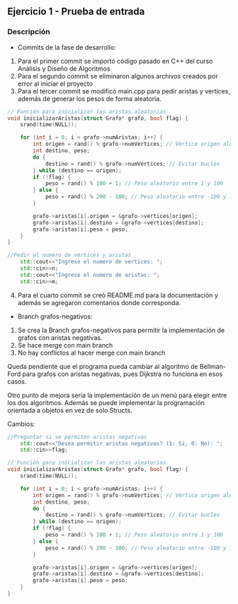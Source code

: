 ## Ejercicio 1 - Prueba de entrada

### Descripción
- Commits de la fase de desarrollo:
1. Para el primer commit se importó código pasado en C++ del curso Análisis y Diseño de Algoritmos
2. Para el segundo commit se eliminaron algunos archivos creados por error al iniciar el proyecto
3. Para el tercer commit se modificó main.cpp para pedir aristas y vertices, además de generar los pesos de forma aleatoria.
````cpp
// Función para inicializar las aristas aleatorias
void inicializarAristas(struct Grafo* grafo, bool flag) {
    srand(time(NULL));

    for (int i = 0; i < grafo->numAristas; i++) {
        int origen = rand() % grafo->numVertices; // Vértice origen aleatorio
        int destino, peso;
        do {
            destino = rand() % grafo->numVertices; // Evitar bucles
        } while (destino == origen);
        if (!flag) {
            peso = rand() % 100 + 1; // Peso aleatorio entre 1 y 100
        } else {
            peso = rand() % 200 - 100; // Peso aleatorio entre -100 y 100
        }

        grafo->aristas[i].origen = &grafo->vertices[origen];
        grafo->aristas[i].destino = &grafo->vertices[destino];
        grafo->aristas[i].peso = peso;
    }
}
````
````cpp
//Pedir el numero de vertices y aristas
    std::cout<<"Ingrese el numero de vertices: ";
    std::cin>>n;
    std::cout<<"Ingrese el numero de aristas: ";
    std::cin>>m;
````
4. Para el cuarto commit se creó README.md para la documentación y además se agregaron comentarios donde corresponda.

- Branch grafos-negativos:
1. Se crea la Branch grafos-negativos para permitir la implementación de grafos con aristas negativas.
2. Se hace merge con main branch
3. No hay conflictos al hacer merge con main branch

Queda pendiente que el programa pueda cambiar al algoritmo de Bellman-Ford para grafos con aristas negativas, pues Dijkstra no funciona en esos casos.

Otro punto de mejora sería la implementación de un menú para elegir entre los dos algoritmos. Además se puede implementar la programación orientada a objetos en vez de solo Structs.

Cambios:

````cpp
//Preguntar si se permiten aristas negativas
    std::cout<<"Desea permitir aristas negativas? (1: Si, 0: No): ";
    std::cin>>flag;
````

````cpp
// Función para inicializar las aristas aleatorias
void inicializarAristas(struct Grafo* grafo, bool flag) {
    srand(time(NULL));

    for (int i = 0; i < grafo->numAristas; i++) {
        int origen = rand() % grafo->numVertices; // Vértice origen aleatorio
        int destino, peso;
        do {
            destino = rand() % grafo->numVertices; // Evitar bucles
        } while (destino == origen);
        if (!flag) {
            peso = rand() % 100 + 1; // Peso aleatorio entre 1 y 100
        } else {
            peso = rand() % 200 - 100; // Peso aleatorio entre -100 y 100
        }

        grafo->aristas[i].origen = &grafo->vertices[origen];
        grafo->aristas[i].destino = &grafo->vertices[destino];
        grafo->aristas[i].peso = peso;
    }
}
````